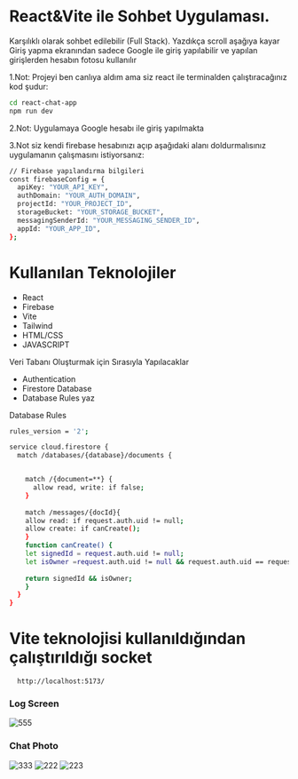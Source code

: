 # React&Vite ile Sohbet  Uygulaması.

Karşılıklı olarak sohbet edilebilir (Full Stack).
Yazdıkça scroll aşağıya kayar
Giriş yapma ekranından sadece Google ile giriş yapılabilir ve yapılan girişlerden hesabın fotosu kullanılır

1.Not: Projeyi ben canlıya aldım ama siz react ile terminalden çalıştıracağınız kod şudur: 

```bash
cd react-chat-app
npm run dev
```

2.Not: Uygulamaya Google hesabı ile giriş yapılmakta

3.Not siz kendi firebase hesabınızı açıp aşağıdaki alanı doldurmalısınız uygulamanın çalışmasını istiyorsanız:

```bash
// Firebase yapılandırma bilgileri
const firebaseConfig = {
  apiKey: "YOUR_API_KEY",
  authDomain: "YOUR_AUTH_DOMAIN",
  projectId: "YOUR_PROJECT_ID",
  storageBucket: "YOUR_STORAGE_BUCKET",
  messagingSenderId: "YOUR_MESSAGING_SENDER_ID",
  appId: "YOUR_APP_ID",
};
```

# Kullanılan Teknolojiler
- React
- Firebase
- Vite
- Tailwind
- HTML/CSS
- JAVASCRIPT

Veri Tabanı Oluşturmak için Sırasıyla Yapılacaklar
- Authentication
- Firestore Database
- Database Rules yaz

Database Rules
```bash
rules_version = '2';

service cloud.firestore {
  match /databases/{database}/documents {


    match /{document=**} {
      allow read, write: if false;
    }
    
    match /messages/{docId}{
    allow read: if request.auth.uid != null;
    allow create: if canCreate();
    }
    function canCreate() {
    let signedId = request.auth.uid != null;
    let isOwner =request.auth.uid != null && request.auth.uid == request.resource.data.userUid;
    
    return signedId && isOwner;
    }
  }
}
```
# Vite teknolojisi kullanıldığından çalıştırıldığı socket

```http
  http://localhost:5173/
```
### Log Screen
![555](https://github.com/user-attachments/assets/6d1f0f33-426d-47ac-9b8b-b8636bebc8d3)

### Chat Photo
![333](https://github.com/user-attachments/assets/5adf8d10-faf7-42b1-986a-1ca4cddb68d2)
![222](https://github.com/user-attachments/assets/c09d244a-ee97-4e75-ac2e-07622e7d9114)
![223](https://github.com/user-attachments/assets/43dbf570-ec5e-4809-9877-f4346fe6988e)

